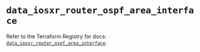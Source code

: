 # `data_iosxr_router_ospf_area_interface`

Refer to the Terraform Registry for docs: [`data_iosxr_router_ospf_area_interface`](https://registry.terraform.io/providers/ciscodevnet/iosxr/0.6.0/docs/data-sources/router_ospf_area_interface).
